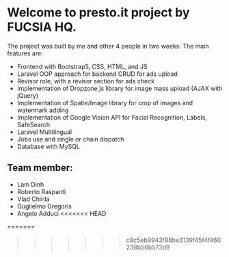 # Welcome to presto.it project by FUCSIA HQ. 
The project was built by me and other 4 people in two weeks. The main features are:
* Frontend with Bootstrap5, CSS, HTML, and JS
* Laravel OOP approach for backend CRUD for ads upload
* Revisor role, with a revisor section for ads check
* Implementation of Dropzone.js library for image mass upload (AJAX with jQuery)
* Implementation of Spatie/Image library for crop of images and watermark adding
* Implementation of Google Vision API for Facial Recognition, Labels, SafeSearch
* Laravel Multilingual
* Jobs use and single or chain dispatch
* Database with MySQL

## Team member: 
* Lam Dinh
* Roberto Raspanti
* Vlad Chirila
* Guglielmo Gregoris
* Angelo Adduci
<<<<<<< HEAD

=======
>>>>>>> c8c5eb9943f88be3139f45f4f460238b56b573d9
